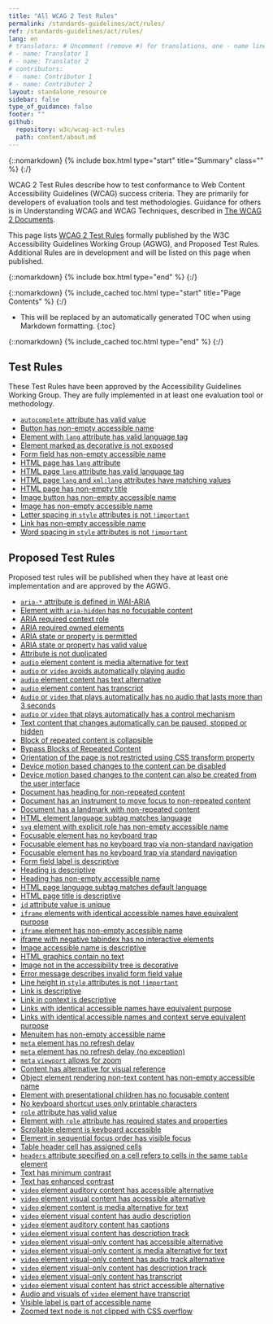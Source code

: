 ```yaml
---
title: "All WCAG 2 Test Rules"
permalink: /standards-guidelines/act/rules/
ref: /standards-guidelines/act/rules/
lang: en
# translators: # Uncomment (remove #) for translations, one - name line per translator.
# - name: Translator 1
# - name: Translator 2
# contributors:
# - name: Contributor 1
# - name: Contributor 2
layout: standalone_resource
sidebar: false
type_of_guidance: false
footer: ""
github:
  repository: w3c/wcag-act-rules
  path: content/about.md
---
```


{::nomarkdown}
{% include box.html type="start" title="Summary" class="" %}
{:/}

WCAG 2 Test Rules describe how to test conformance to Web Content Accessibility Guidelines (WCAG) success criteria. They are primarily for developers of evaluation tools and test methodologies. Guidance for others is in Understanding WCAG and WCAG Techniques, described in [The WCAG 2 Documents](https://www.w3.org/WAI/standards-guidelines/wcag/docs/).

This page lists [WCAG 2 Test Rules](https://www.w3.org/WAI/standards-guidelines/act/) formally published by the W3C Accessibility Guidelines Working Group (AGWG), and Proposed Test Rules. Additional Rules are in development and will be listed on this page when published.

{::nomarkdown}
{% include box.html type="end" %}
{:/}

{::nomarkdown}
{% include_cached toc.html type="start" title="Page Contents" %}
{:/}

- This will be replaced by an automatically generated TOC when using Markdown formatting.
{:toc}

{::nomarkdown}
{% include_cached toc.html type="end" %}
{:/}
## Test Rules

These Test Rules have been approved by the Accessibility Guidelines Working Group. They are fully implemented in at least one evaluation tool or methodology.

* [`autocomplete` attribute has valid value](/standards-guidelines/act/rules/autocomplete-valid-value-73f2c2/)
* [Button has non-empty accessible name](/standards-guidelines/act/rules/button-non-empty-accessible-name-97a4e1/)
* [Element with `lang` attribute has valid language tag](/standards-guidelines/act/rules/element-lang-valid-de46e4/)
* [Element marked as decorative is not exposed](/standards-guidelines/act/rules/element-marked-decorative-is-not-exposed-46ca7f/)
* [Form field has non-empty accessible name](/standards-guidelines/act/rules/form-field-non-empty-accessible-name-e086e5/)
* [HTML page has `lang` attribute](/standards-guidelines/act/rules/html-page-lang-b5c3f8/)
* [HTML page `lang` attribute has valid language tag](/standards-guidelines/act/rules/html-page-lang-valid-bf051a/)
* [HTML page `lang` and `xml:lang` attributes have matching values](/standards-guidelines/act/rules/html-page-lang-xml-lang-match-5b7ae0/)
* [HTML page has non-empty title](/standards-guidelines/act/rules/html-page-non-empty-title-2779a5/)
* [Image button has non-empty accessible name](/standards-guidelines/act/rules/image-button-non-empty-accessible-name-59796f/)
* [Image has non-empty accessible name](/standards-guidelines/act/rules/image-non-empty-accessible-name-23a2a8/)
* [Letter spacing in `style` attributes is not `!important`](/standards-guidelines/act/rules/letter-spacing-not-important-24afc2/)
* [Link has non-empty accessible name](/standards-guidelines/act/rules/link-non-empty-accessible-name-c487ae/)
* [Word spacing in `style` attributes is not `!important`](/standards-guidelines/act/rules/word-spacing-not-important-9e45ec/)

## Proposed Test Rules

Proposed test rules will be published when they have at least one implementation and are approved by the AGWG.

* [`aria-*` attribute is defined in WAI-ARIA](/standards-guidelines/act/rules/aria-attr-defined-5f99a7/)
* [Element with `aria-hidden` has no focusable content](/standards-guidelines/act/rules/aria-hidden-no-focusable-content-6cfa84/)
* [ARIA required context role](/standards-guidelines/act/rules/aria-required-context-role-ff89c9/)
* [ARIA required owned elements](/standards-guidelines/act/rules/aria-required-owned-element-bc4a75/)
* [ARIA state or property is permitted](/standards-guidelines/act/rules/aria-state-or-property-permitted-5c01ea/)
* [ARIA state or property has valid value](/standards-guidelines/act/rules/aria-state-or-property-valid-value-6a7281/)
* [Attribute is not duplicated](/standards-guidelines/act/rules/attr-not-duplicated-e6952f/)
* [`audio` element content is media alternative for text](/standards-guidelines/act/rules/audio-as-media-alternative-afb423/)
* [`audio` or `video` avoids automatically playing audio](/standards-guidelines/act/rules/audio-or-video-avoids-automatically-playing-audio-80f0bf/)
* [`audio` element content has text alternative](/standards-guidelines/act/rules/audio-text-alternative-e7aa44/)
* [`audio` element content has transcript](/standards-guidelines/act/rules/audio-transcript-2eb176/)
* [`Audio` or `video` that plays automatically has no audio that lasts more than 3 seconds](/standards-guidelines/act/rules/auto-play-audio-does-not-exceed-3-seconds-aaa1bf/)
* [`audio` or `video` that plays automatically has a control mechanism](/standards-guidelines/act/rules/auto-play-audio-has-control-mechanism-4c31df/)
* [Text content that changes automatically can be paused, stopped or hidden](/standards-guidelines/act/rules/auto-update-text-efbfc7/)
* [Block of repeated content is collapsible](/standards-guidelines/act/rules/block-collapsible-3e12e1/)
* [Bypass Blocks of Repeated Content](/standards-guidelines/act/rules/bypass-blocks-cf77f2/)
* [Orientation of the page is not restricted using CSS transform property](/standards-guidelines/act/rules/css-restrict-orientation-b33eff/)
* [Device motion based changes to the content can be disabled](/standards-guidelines/act/rules/device-motion-disabled-c249d5/)
* [Device motion based changes to the content can also be created from the user interface](/standards-guidelines/act/rules/device-motion-user-interface-7677a9/)
* [Document has heading for non-repeated content](/standards-guidelines/act/rules/document-has-headings-for-non-repeated-content-047fe0/)
* [Document has an instrument to move focus to non-repeated content](/standards-guidelines/act/rules/document-has-instrument-to-non-repeated-content-ye5d6e/)
* [Document has a landmark with non-repeated content](/standards-guidelines/act/rules/document-has-landmark-with-non-repeated-content-b40fd1/)
* [HTML element language subtag matches language](/standards-guidelines/act/rules/element-lang-matches-default-language-off6ek/)
* [`svg` element with explicit role has non-empty accessible name](/standards-guidelines/act/rules/explicit-SVG-image-non-empty-accessible-name-7d6734/)
* [Focusable element has no keyboard trap](/standards-guidelines/act/rules/focusable-no-keyboard-trap-80af7b/)
* [Focusable element has no keyboard trap via non-standard navigation](/standards-guidelines/act/rules/focusable-no-keyboard-trap-non-standard-nav-ebe86a/)
* [Focusable element has no keyboard trap via standard navigation](/standards-guidelines/act/rules/focusable-no-keyboard-trap-standard-nav-a1b64e/)
* [Form field label is descriptive](/standards-guidelines/act/rules/form-field-label-descriptive-cc0f0a/)
* [Heading is descriptive](/standards-guidelines/act/rules/heading-descriptive-b49b2e/)
* [Heading has non-empty accessible name](/standards-guidelines/act/rules/heading-non-empty-accessible-name-ffd0e9/)
* [HTML page language subtag matches default language](/standards-guidelines/act/rules/html-page-lang-matches-default-ucwvc8/)
* [HTML page title is descriptive](/standards-guidelines/act/rules/html-page-title-descriptive-c4a8a4/)
* [`id` attribute value is unique](/standards-guidelines/act/rules/id-value-unique-3ea0c8/)
* [`iframe` elements with identical accessible names have equivalent purpose](/standards-guidelines/act/rules/iframe-identical-name-equivalent-purpose-4b1c6c/)
* [`iframe` element has non-empty accessible name](/standards-guidelines/act/rules/iframe-non-empty-accessible-name-cae760/)
* [iframe with negative tabindex has no interactive elements](/standards-guidelines/act/rules/iframe-not-focusable-has-no-interactive-content-akn7bn/)
* [Image accessible name is descriptive](/standards-guidelines/act/rules/image-accessible-name-descriptive-qt1vmo/)
* [HTML graphics contain no text](/standards-guidelines/act/rules/image-no-text-0va7u6/)
* [Image not in the accessibility tree is decorative](/standards-guidelines/act/rules/image-not-in-acc-tree-is-decorative-e88epe/)
* [Error message describes invalid form field value](/standards-guidelines/act/rules/invalid-form-field-value-36b590/)
* [Line height in `style` attributes is not `!important`](/standards-guidelines/act/rules/line-height-not-important-78fd32/)
* [Link is descriptive](/standards-guidelines/act/rules/link-alone-descriptive-aizyf1/)
* [Link in context is descriptive](/standards-guidelines/act/rules/link-in-context-descriptive-5effbb/)
* [Links with identical accessible names have equivalent purpose](/standards-guidelines/act/rules/links-identical-name-equivalent-purpose-b20e66/)
* [Links with identical accessible names and context serve equivalent purpose](/standards-guidelines/act/rules/links-with-identical-names-and-context-serve-equivalent-purpose-fd3a94/)
* [Menuitem has non-empty accessible name](/standards-guidelines/act/rules/menuitem-non-empty-name-m6b1q3/)
* [`meta` element has no refresh delay](/standards-guidelines/act/rules/meta-refresh-no-delay-bc659a/)
* [`meta` element has no refresh delay (no exception)](/standards-guidelines/act/rules/meta-refresh-no-delay-no-exception-bisz58/)
* [`meta` `viewport` allows for zoom](/standards-guidelines/act/rules/meta-viewport-b4f0c3/)
* [Content has alternative for visual reference](/standards-guidelines/act/rules/non-visual-reference-alternative-9bd38c/)
* [Object element rendering non-text content has non-empty accessible name](/standards-guidelines/act/rules/object-has-acessible-name-8fc3b6/)
* [Element with presentational children has no focusable content](/standards-guidelines/act/rules/presentational-children-no-focusable-content-307n5z/)
* [No keyboard shortcut uses only printable characters](/standards-guidelines/act/rules/printable-characters-shortcut-ffbc54/)
* [`role` attribute has valid value](/standards-guidelines/act/rules/role-attribute-valid-value-674b10/)
* [Element with `role` attribute has required states and properties](/standards-guidelines/act/rules/role-required-states-and-properties-4e8ab6/)
* [Scrollable element is keyboard accessible](/standards-guidelines/act/rules/scrollable-element-keyboard-accessible-0ssw9k/)
* [Element in sequential focus order has visible focus](/standards-guidelines/act/rules/sequentially-focusable-element-has-visible-focus-oj04fd/)
* [Table header cell has assigned cells](/standards-guidelines/act/rules/table-header-cell-has-assigned-cells-d0f69e/)
* [`headers` attribute specified on a cell refers to cells in the same `table` element](/standards-guidelines/act/rules/table-headers-attribute-refer-to-data-cells-a25f45/)
* [Text has minimum contrast](/standards-guidelines/act/rules/text-contrast-afw4f7/)
* [Text has enhanced contrast](/standards-guidelines/act/rules/text-contrast-enhanced-09o5cg/)
* [`video` element auditory content has accessible alternative](/standards-guidelines/act/rules/video-alternative-for-auditory-eac66b/)
* [`video` element visual content has accessible alternative](/standards-guidelines/act/rules/video-alternative-for-visual-c5a4ea/)
* [`video` element content is media alternative for text](/standards-guidelines/act/rules/video-as-media-alternative-ab4d13/)
* [`video` element visual content has audio description](/standards-guidelines/act/rules/video-audio-description-1ea59c/)
* [`video` element auditory content has captions](/standards-guidelines/act/rules/video-captions-f51b46/)
* [`video` element visual content has description track](/standards-guidelines/act/rules/video-description-track-f196ce/)
* [`video` element visual-only content has accessible alternative](/standards-guidelines/act/rules/video-only-alternative-for-visual-c3232f/)
* [`video` element visual-only content is media alternative for text](/standards-guidelines/act/rules/video-only-as-media-alternative-fd26cf/)
* [`video` element visual-only content has audio track alternative](/standards-guidelines/act/rules/video-only-audio-track-d7ba54/)
* [`video` element visual-only content has description track](/standards-guidelines/act/rules/video-only-description-track-ac7dc6/)
* [`video` element visual-only content has transcript](/standards-guidelines/act/rules/video-only-transcript-ee13b5/)
* [`video` element visual content has strict accessible alternative](/standards-guidelines/act/rules/video-strict-alternative-for-visual-1ec09b/)
* [Audio and visuals of `video` element have transcript](/standards-guidelines/act/rules/video-transcript-1a02b0/)
* [Visible label is part of accessible name](/standards-guidelines/act/rules/visible-label-in-accessible-name-2ee8b8/)
* [Zoomed text node is not clipped with CSS overflow](/standards-guidelines/act/rules/zoom-text-no-overflow-clipping-59br37/)
